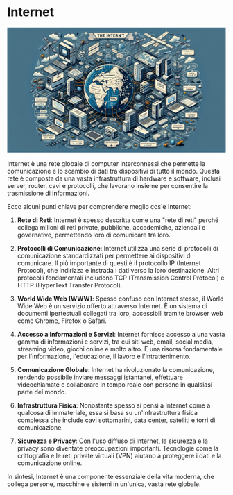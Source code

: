 # Internet

![](./images/internet.webp)

Internet è una rete globale di computer interconnessi che permette la comunicazione e lo scambio di dati tra dispositivi di tutto il mondo. Questa rete è composta da una vasta infrastruttura di hardware e software, inclusi server, router, cavi e protocolli, che lavorano insieme per consentire la trasmissione di informazioni.

Ecco alcuni punti chiave per comprendere meglio cos'è Internet:

1. **Rete di Reti**: Internet è spesso descritta come una "rete di reti" perché collega milioni di reti private, pubbliche, accademiche, aziendali e governative, permettendo loro di comunicare tra loro.

2. **Protocolli di Comunicazione**: Internet utilizza una serie di protocolli di comunicazione standardizzati per permettere ai dispositivi di comunicare. Il più importante di questi è il protocollo IP (Internet Protocol), che indirizza e instrada i dati verso la loro destinazione. Altri protocolli fondamentali includono TCP (Transmission Control Protocol) e HTTP (HyperText Transfer Protocol).

3. **World Wide Web (WWW)**: Spesso confuso con Internet stesso, il World Wide Web è un servizio offerto attraverso Internet. È un sistema di documenti ipertestuali collegati tra loro, accessibili tramite browser web come Chrome, Firefox o Safari.

4. **Accesso a Informazioni e Servizi**: Internet fornisce accesso a una vasta gamma di informazioni e servizi, tra cui siti web, email, social media, streaming video, giochi online e molto altro. È una risorsa fondamentale per l'informazione, l'educazione, il lavoro e l'intrattenimento.

5. **Comunicazione Globale**: Internet ha rivoluzionato la comunicazione, rendendo possibile inviare messaggi istantanei, effettuare videochiamate e collaborare in tempo reale con persone in qualsiasi parte del mondo.

6. **Infrastruttura Fisica**: Nonostante spesso si pensi a Internet come a qualcosa di immateriale, essa si basa su un'infrastruttura fisica complessa che include cavi sottomarini, data center, satelliti e torri di comunicazione.

7. **Sicurezza e Privacy**: Con l'uso diffuso di Internet, la sicurezza e la privacy sono diventate preoccupazioni importanti. Tecnologie come la crittografia e le reti private virtuali (VPN) aiutano a proteggere i dati e la comunicazione online.

In sintesi, Internet è una componente essenziale della vita moderna, che collega persone, macchine e sistemi in un'unica, vasta rete globale.